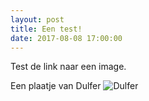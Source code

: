 ```yaml
---
layout: post
title: Een test!
date: 2017-08-08 17:00:00
---
```


Test de link naar een image.

Een plaatje van Dulfer ![Dulfer](https://github.com/Prudento-NL/2017-09-frankrijk/images/Dulfer)
